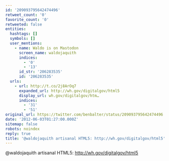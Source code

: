 ```yaml
---
id: '209093795642474496'
retweet_count: '0'
favorite_count: '0'
retweeted: false
entities:
  hashtags: []
  symbols: []
  user_mentions:
    - name: Waldo is on Mastodon
      screen_name: waldojaquith
      indices:
        - '0'
        - '13'
      id_str: '206283535'
      id: '206283535'
  urls:
    - url: http://t.co/2j8ArOq7
      expanded_url: http://wh.gov/digitalgov/html5
      display_url: wh.gov/digitalgov/htm…
      indices:
        - '31'
        - '51'
original_url: https://twitter.com/benbalter/status/209093795642474496
date: '2012-06-03T01:27:00.000Z'
sitemap: false
robots: noindex
reply: true
title: '@waldojaquith artisanal HTML5: http://wh.gov/digitalgov/html5'
---
```


@waldojaquith artisanal HTML5: http://wh.gov/digitalgov/html5